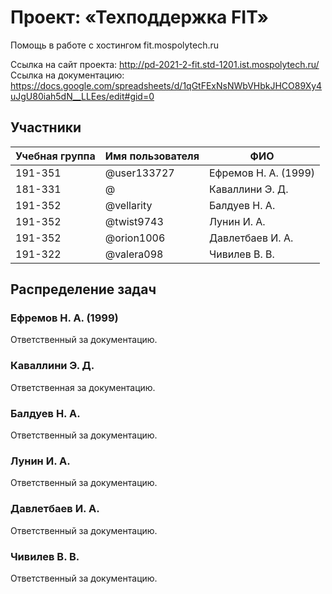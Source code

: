 # Проект: «Техподдержка FIT»

Помощь в работе с хостингом fit.mospolytech.ru

Ссылка на сайт проекта: http://pd-2021-2-fit.std-1201.ist.mospolytech.ru/
Ссылка на документацию: https://docs.google.com/spreadsheets/d/1qGtFExNsNWbVHbkJHCO89Xy4uJgU80iah5dN__LLEes/edit#gid=0

## Участники

| Учебная группа | Имя пользователя | ФИО                      |
|----------------|------------------|--------------------------|
| 191-351        | @user133727      | Ефремов Н. А. (1999)     |
| 181-331        | @                | Каваллини Э. Д.          |
| 191-352        | @vellarity       | Балдуев Н. А.            |
| 191-352        | @twist9743       | Лунин И. А.              |
| 191-352        | @orion1006       | Давлетбаев И. А.         |
| 191-322        | @valera098       | Чивилев В. В.            |

## Распределение задач

### Ефремов Н. А. (1999)

Ответственный за документацию.

### Каваллини Э. Д.

Ответственная за документацию.

### Балдуев Н. А. 

Ответственный за документацию.

### Лунин И. А.

Ответственный за документацию.

### Давлетбаев И. А.

Ответственный за документацию.

### Чивилев В. В.

Ответственный за документацию.


